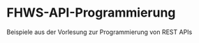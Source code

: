 FHWS-API-Programmierung
=======================

Beispiele aus der Vorlesung zur Programmierung von REST APIs
